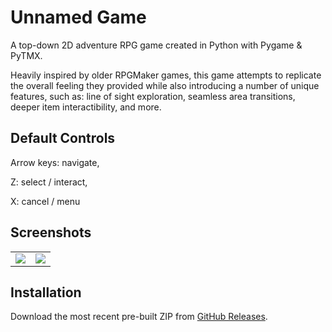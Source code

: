 # Unnamed Game

A top-down 2D adventure RPG game created in Python with Pygame & PyTMX.

Heavily inspired by older RPGMaker games, this game attempts to replicate the overall feeling they provided
while also introducing a number of unique features, such as: line of sight exploration, seamless area transitions,
deeper item interactibility, and more.


## Default Controls

Arrow keys: navigate,

Z: select / interact,

X: cancel / menu


## Screenshots

<table>
  <tr>
    <td>
      <img src="https://user-images.githubusercontent.com/94150909/196862214-8a0b3130-ac7e-4205-a6d3-d050ce2cde9e.png">
    </td>
    <td>
      <img src="https://user-images.githubusercontent.com/94150909/196862284-9ee8cccd-f0e3-4de7-b6e0-085fbc8dd3f2.png">
    </td>
  </tr>
</table>


## Installation

Download the most recent pre-built ZIP from [GitHub Releases](https://github.com/PTMC7216/unnamed-game/releases).